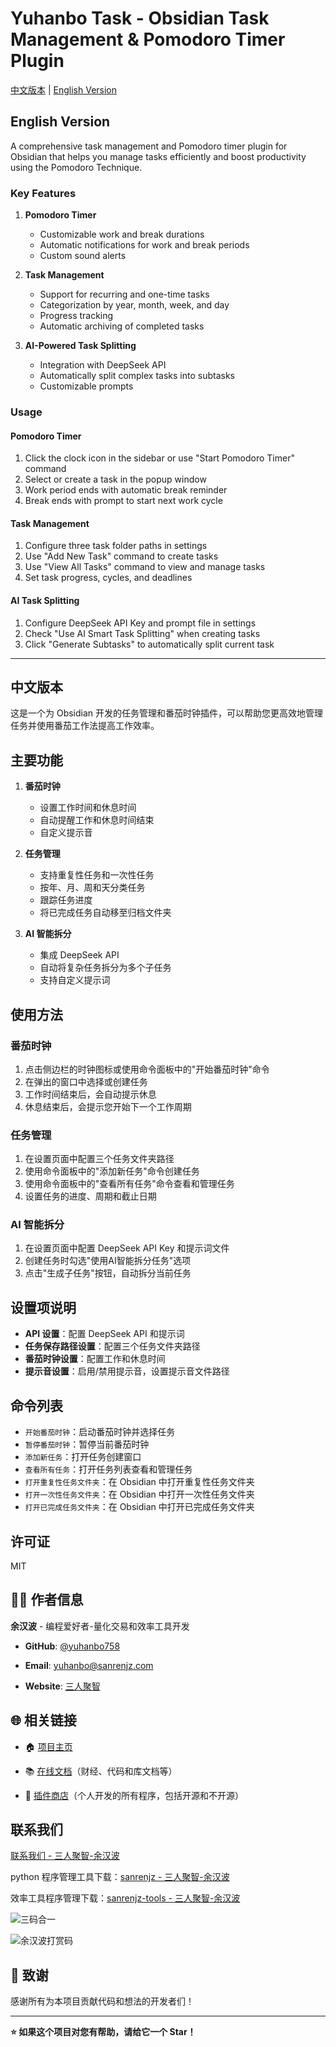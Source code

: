 # Yuhanbo Task - Obsidian Task Management & Pomodoro Timer Plugin

[中文版本](#中文版本) | [English Version](#english-version)

## English Version

A comprehensive task management and Pomodoro timer plugin for Obsidian that helps you manage tasks efficiently and boost productivity using the Pomodoro Technique.

### Key Features

1. **Pomodoro Timer**
   - Customizable work and break durations
   - Automatic notifications for work and break periods
   - Custom sound alerts

2. **Task Management**
   - Support for recurring and one-time tasks
   - Categorization by year, month, week, and day
   - Progress tracking
   - Automatic archiving of completed tasks

3. **AI-Powered Task Splitting**
   - Integration with DeepSeek API
   - Automatically split complex tasks into subtasks
   - Customizable prompts

### Usage

#### Pomodoro Timer
1. Click the clock icon in the sidebar or use "Start Pomodoro Timer" command
2. Select or create a task in the popup window
3. Work period ends with automatic break reminder
4. Break ends with prompt to start next work cycle

#### Task Management
1. Configure three task folder paths in settings
2. Use "Add New Task" command to create tasks
3. Use "View All Tasks" command to view and manage tasks
4. Set task progress, cycles, and deadlines

#### AI Task Splitting
1. Configure DeepSeek API Key and prompt file in settings
2. Check "Use AI Smart Task Splitting" when creating tasks
3. Click "Generate Subtasks" to automatically split current task

---

## 中文版本

这是一个为 Obsidian 开发的任务管理和番茄时钟插件，可以帮助您更高效地管理任务并使用番茄工作法提高工作效率。

## 主要功能

1. **番茄时钟**
   - 设置工作时间和休息时间
   - 自动提醒工作和休息时间结束
   - 自定义提示音

2. **任务管理**
   - 支持重复性任务和一次性任务
   - 按年、月、周和天分类任务
   - 跟踪任务进度
   - 将已完成任务自动移至归档文件夹

3. **AI 智能拆分**
   - 集成 DeepSeek API
   - 自动将复杂任务拆分为多个子任务
   - 支持自定义提示词

## 使用方法

### 番茄时钟

1. 点击侧边栏的时钟图标或使用命令面板中的"开始番茄时钟"命令
2. 在弹出的窗口中选择或创建任务
3. 工作时间结束后，会自动提示休息
4. 休息结束后，会提示您开始下一个工作周期

### 任务管理

1. 在设置页面中配置三个任务文件夹路径
2. 使用命令面板中的"添加新任务"命令创建任务
3. 使用命令面板中的"查看所有任务"命令查看和管理任务
4. 设置任务的进度、周期和截止日期

### AI 智能拆分

1. 在设置页面中配置 DeepSeek API Key 和提示词文件
2. 创建任务时勾选"使用AI智能拆分任务"选项
3. 点击"生成子任务"按钮，自动拆分当前任务

## 设置项说明

- **API 设置**：配置 DeepSeek API 和提示词
- **任务保存路径设置**：配置三个任务文件夹路径
- **番茄时钟设置**：配置工作和休息时间
- **提示音设置**：启用/禁用提示音，设置提示音文件路径

## 命令列表

- `开始番茄时钟`：启动番茄时钟并选择任务
- `暂停番茄时钟`：暂停当前番茄时钟
- `添加新任务`：打开任务创建窗口
- `查看所有任务`：打开任务列表查看和管理任务
- `打开重复性任务文件夹`：在 Obsidian 中打开重复性任务文件夹
- `打开一次性任务文件夹`：在 Obsidian 中打开一次性任务文件夹
- `打开已完成任务文件夹`：在 Obsidian 中打开已完成任务文件夹

## 许可证

MIT


## 👨‍💻 作者信息

**余汉波** - 编程爱好者-量化交易和效率工具开发

- **GitHub**: [@yuhanbo758](https://github.com/yuhanbo758)

- **Email**: yuhanbo@sanrenjz.com

- **Website**: [三人聚智](https://www.sanrenjz.com)

## 🌐 相关链接

- 🏠 [项目主页](https://www.sanrenjz.com)

- 📚 [在线文档](https://docs.sanrenjz.com)（财经、代码和库文档等）

- 🛒 [插件商店](https://shop.sanrenjz.com)（个人开发的所有程序，包括开源和不开源）


## 联系我们

[联系我们 - 三人聚智-余汉波](https://www.sanrenjz.com/contact_us/)

python 程序管理工具下载：[sanrenjz - 三人聚智-余汉波](https://www.sanrenjz.com/sanrenjz/)

效率工具程序管理下载：[sanrenjz-tools - 三人聚智-余汉波](https://www.sanrenjz.com/sanrenjz-tools/)

![三码合一](https://gdsx.sanrenjz.com/image/sanrenjz_yuhanbolh_yuhanbo758.png?imageSlim&t=1ab9b82c-e220-8022-beff-e265a194292a)

![余汉波打赏码](https://gdsx.sanrenjz.com/PicGo/%E6%89%93%E8%B5%8F%E7%A0%81500.png)

## 🙏 致谢

感谢所有为本项目贡献代码和想法的开发者们！

---
**⭐ 如果这个项目对您有帮助，请给它一个 Star！**

